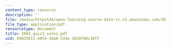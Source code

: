 ```yaml
---
content_type: resource
description: ''
file: /media/https%3A/open-learning-course-data-rc.s3.amazonaws.com/20-011j-statistical-thermodynamics-of-biomolecular-systems-be-011j-spring-2004/69835811e0543da8534a1820fd0c10f7_2003_quiz3_solns.pdf
file_type: application/pdf
resourcetype: Document
title: 2003_quiz3_solns.pdf
uid: 69835811-e054-3da8-534a-1820fd0c10f7
---
```

